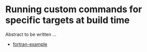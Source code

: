 # Running custom commands for specific targets at build time

Abstract to be written ...

- [fortran-example](fortran-example/)
